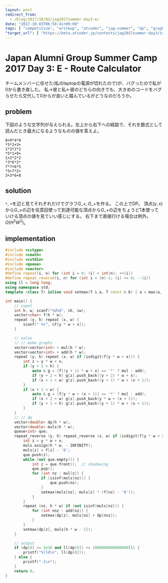 ```yaml
---
layout: post
redirect_from:
  - /blog/2017/10/03/jag2017summer-day3-e/
date: "2017-10-03T06:58:41+09:00"
tags: [ "competitive", "writeup", "atcoder", "jag-summer", "dp", "graph" ]
"target_url": [ "https://beta.atcoder.jp/contests/jag2017summer-day3/tasks/jag2017summer_day3_e" ]
---
```


# Japan Alumni Group Summer Camp 2017 Day 3: E - Route Calculator

チームメンバーに任せた(私のlaptopの電源が切れたので)が、バグったので私が$0$から書き直した。
私$\to$彼と私$\gets$彼のどちらの向きでも、大きめのコードをバグらせたら交代して$0$からが良いと踏んでいるがどうなのだろうか。

## problem

下図のような文字列が与えられる。左上から右下への経路で、それを数式として読んだとき最大になるようなものの値を答えよ。

```
8+9*4*8
*5*2+3+
1*3*2*2
*5*1+9+
1+2*2*2
*3*6*2*
7*7+6*5
*5+7*2+
3+3*6+8
```

## solution

`*`, `+`を辺と見てそれぞれだけでグラフ$G\_\times, G\_+$を作る。
この上でDP。
頂点$(y, x)$から$G\_\times$の辺を任意回使って到達可能な頂点から$G\_+$の辺をちょうど$1$本使っていける頂点の値を見ていい感じにする。
右下まで直接行ける場合は例外。
$O(H^2W^2)$。

## implementation

``` c++
#include <cctype>
#include <cmath>
#include <cstdio>
#include <queue>
#include <vector>
#define repeat(i, n) for (int i = 0; (i) < int(n); ++(i))
#define repeat_reverse(i, n) for (int i = (n)-1; (i) >= 0; --(i))
using ll = long long;
using namespace std;
template <class T> inline void setmax(T & a, T const & b) { a = max(a, b); }

int main() {
    // input
    int h, w; scanf("%d%d", &h, &w);
    vector<char> f(h * w);
    repeat (y, h) repeat (x, w) {
        scanf(" %c", &f[y * w + x]);
    }

    // solve
    // // make graphs
    vector<vector<int> > mul(h * w);
    vector<vector<int> > add(h * w);
    repeat (y, h) repeat (x, w) if (isdigit(f[y * w + x])) {
        int z = y * w + x;
        if (y + 1 < h) {
            auto & g = (f[(y + 1) * w + x] == '*' ? mul : add);
            if (y + 2 < h) g[z].push_back((y + 2) * w + x);
            if (x + 1 < w) g[z].push_back((y + 1) * w + (x + 1));
        }
        if (x + 1 < w) {
            auto & g = (f[y * w + (x + 1)] == '*' ? mul : add);
            if (x + 2 < w) g[z].push_back(y * w + (x + 2));
            if (y + 1 < h) g[z].push_back((y + 1) * w + (x + 1));
        }
    }
    // // dp
    vector<double> dp(h * w);
    vector<double> muls(h * w);
    queue<int> que;
    repeat_reverse (y, h) repeat_reverse (x, w) if (isdigit(f[y * w + x])) {
        int z = y * w + x;
        muls.assign(h * w, - INFINITY);
        muls[z] = f[z] - '0';
        que.push(z);
        while (not que.empty()) {
            int z = que.front();  // shadowing
            que.pop();
            for (int nz : mul[z]) {
                if (isinf(muls[nz])) {
                    que.push(nz);
                }
                setmax(muls[nz], muls[z] * (f[nz] - '0'));
            }
        }
        repeat (nz, h * w) if (not isinf(muls[nz])) {
            for (int nnz : add[nz]) {
                setmax(dp[z], muls[nz] + dp[nnz]);
            }
        }
        setmax(dp[z], muls[h * w - 1]);
    }

    // output
    if (dp[0] <= 1e16 and ll(dp[0]) <= 1000000000000000ll) {
        printf("%lld\n", ll(dp[0]));
    } else {
        printf("-1\n");
    }
    return 0;
}
```
